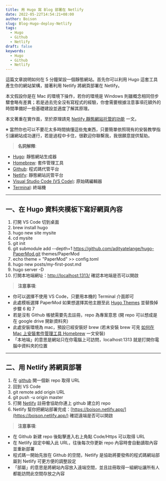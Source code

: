 ```yaml
---
title: 用 Hugo 寫 Blog 部署在 Netlify
date: 2022-05-22T14:54:21+08:00
author: Boison
slug: Blog-Hugo-deploy-Netlify
tags:
  - Hugo
  - Github
  - Netlify
draft: false
keywords:
  - Hugo
  - Github
  - Netlify
---
```


這篇文章說明如何在 5 分鐘架設一個靜態網站。首先你可以利用 Hugo 這套工具產生你的網站架構，接著利用 Netlify 將網頁部署在 Netlify。

本文假設你是在 Mac 的環境下操作，若你的環境是 Windows 則雖概念相同但步驟會略有差異；若是過去完全沒有寫程式的經驗，你會需要根據注意事項花額外的時間準備好一些基礎建設並適度了解其原理。

本文著重在實作面，至於原理請見 [Netlify 靜態網站托管的功能](https://boison.tw/2022/07/netlify-101/) 一文。

※ 當然你也可以不要花太多時間搞懂這些鬼東西，只要簡單依照現有的安裝教學指引讓網站成功運行，若是過程中卡住，很歡迎你聯繫我，我很願意提供幫助。

> **名詞解釋**:

- [Hugo](https://gohugo.io/): 靜態網站生成器
- [Homebrew](https://brew.sh/index_zh-tw): 套件管理工具
- [Github](https://github.com/): 程式碼代管平台
- [Netlify](https://www.netlify.com/): 靜態網站託管平台
- [Visual Studio Code (VS Code)](https://code.visualstudio.com/): 原始碼編輯器
- [Terminal](https://zh.wikipedia.org/zh-tw/%E7%B5%82%E7%AB%AF): 終端機

---

## 一、在 Hugo 資料夾模板下寫好網頁內容

1. 打開 VS Code 切到桌面
2. brew install hugo
3. hugo new site mysite
4. cd mysite
5. git init
6. git submodule add --depth=1 https://github.com/adityatelange/hugo-PaperMod.git themes/PaperMod
7. echo theme = \"PaperMod\" >> config.toml
8. hugo new posts/my-first-post.md
9. hugo server -D
10. 打開本地端網址：[http://localhost:1313/](http://localhost:1313/) 確認本地端是否可以開啟

> **注意事項**:

- 你可以選擇不使用 VS Code，只要用本機的 Terminal 介面即可
- 此處模板選擇 PaperMod 如果想選擇其他主題至此 [Hugo Themes](https://themes.gohugo.io/) 並替換掉步驟 6 和 7
- 若是沒有 Github 帳號需要先去註冊，repo 為專案意思 (開 repo 可以想成是在 google drive 開新資料夾)
- 此處安裝環境為 mac，預設已經安裝好 brew (若未安裝 brew 可見 [如何在 Mac 上安裝套件管理工具 Homebrew](https://redox-ccy.medium.com/%E7%AD%86%E8%A8%98-%E5%A6%82%E4%BD%95%E5%9C%A8mac%E4%B8%8A%E5%AE%89%E8%A3%9Dhomebrew-87f127c6ebcf) 一文安裝)
- 「本地端」的意思是網站只在你電腦上可訪問，localhost:1313 就是打開你電腦中資料夾的位置

---

## 二、用 Netlify 將網頁部署

1. 在 [github](https://github.com/) 開一個新 repo 取得 URL
2. 回到 VS Code
3. git remote add origin URL
4. git push -u origin master
5. 打開 [Netlify](https://www.netlify.com/) 註冊會協助你連上 github 建立的 repo
6. Netlify 幫你把網站部署完成：[https://boison.netlify.app/](https://boison.netlify.app/) 確認遠端是否可以開啟

> **注意事項**:

- 在 Github 新建 repo 後點擊進入右上角點 Code/Https 可以取得 URL
- 在 Netlify 設定中輸入此 URL，往後每次你更新 repo 內容時會自動讀取內容並重新部署
- 程式碼一開始先放在 Github 的空間，Netlify 是協助將要發佈的程式碼網站部屬到 Netlify 可更方便的調整設定
- 「部屬」的意思是將網站內容放入遠端空間，並且註冊取得一組網址讓所有人都能訪問此空間存放之內容

